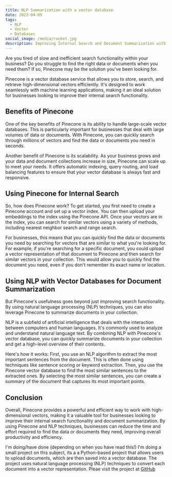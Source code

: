 ```yaml
---
title: NLP Summarization with a vector database
date: 2023-04-09
tags:
  - NLP
  - Vector
  - Databases
social_image: /media/rocket.jpg
description: Improving Internal Search and Document Summarization with Pinecone.
---
```


Are you tired of slow and inefficient search functionality within your business? Do you struggle to find the right data or documents when you need them? If so, Pinecone may be the solution you've been looking for.

Pinecone is a vector database service that allows you to store, search, and retrieve high-dimensional vectors efficiently. It's designed to work seamlessly with machine learning applications, making it an ideal solution for businesses looking to improve their internal search functionality.

## Benefits of Pinecone
One of the key benefits of Pinecone is its ability to handle large-scale vector databases. This is particularly important for businesses that deal with large volumes of data or documents. With Pinecone, you can quickly search through millions of vectors and find the data or documents you need in seconds.

Another benefit of Pinecone is its scalability. As your business grows and your data and document collections increase in size, Pinecone can scale up to meet your needs. It offers automatic indexing, query routing, and load balancing features to ensure that your vector database is always fast and responsive.

## Using Pinecone for Internal Search
So, how does Pinecone work? To get started, you first need to create a Pinecone account and set up a vector index. You can then upload your embeddings to the index using the Pinecone API. Once your vectors are in the index, you can search for similar vectors using a variety of methods, including nearest neighbor search and range search.

For businesses, this means that you can quickly find the data or documents you need by searching for vectors that are similar to what you're looking for. For example, if you're searching for a specific document, you could upload a vector representation of that document to Pinecone and then search for similar vectors in your collection. This would allow you to quickly find the document you need, even if you don't remember its exact name or location.

## Using NLP with Vector Databases for Document Summarization
But Pinecone's usefulness goes beyond just improving search functionality. By using natural language processing (NLP) techniques, you can also leverage Pinecone to summarize documents in your collection.

NLP is a subfield of artificial intelligence that deals with the interaction between computers and human languages. It's commonly used to analyze and understand natural language text. By combining NLP with Pinecone's vector database, you can quickly summarize documents in your collection and get a high-level overview of their contents.

Here's how it works: First, you use an NLP algorithm to extract the most important sentences from the document. This is often done using techniques like sentence scoring or keyword extraction. Then, you use the Pinecone vector database to find the most similar sentences to the extracted ones. By selecting the most similar sentences, you can create a summary of the document that captures its most important points.

## Conclusion
Overall, Pinecone provides a powerful and efficient way to work with high-dimensional vectors, making it a valuable tool for businesses looking to improve their internal search functionality and document summarization. By using Pinecone and NLP techniques, businesses can reduce the time and effort required to find the data or documents they need, improving overall productivity and efficiency.

I'm doing/have done (depending on when you have read this!) I'm doing a small project on this subject, its a a Python-based project that allows users to upload documents, which are then saved into a vector database. The project uses natural language processing (NLP) techniques to convert each document into a vector representation. Pleae visit the project at [GitHub](https://github.com/CallumWalterWhite/Summarius-App)